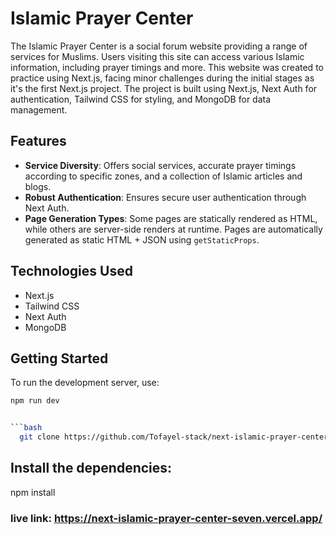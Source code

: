 # Islamic Prayer Center

The Islamic Prayer Center is a social forum website providing a range of services for Muslims. Users visiting this site can access various Islamic information, including prayer timings and more. This website was created to practice using Next.js, facing minor challenges during the initial stages as it's the first Next.js project. The project is built using Next.js, Next Auth for authentication, Tailwind CSS for styling, and MongoDB for data management.

## Features

- **Service Diversity**: Offers social services, accurate prayer timings according to specific zones, and a collection of Islamic articles and blogs.
- **Robust Authentication**: Ensures secure user authentication through Next Auth.
- **Page Generation Types**: Some pages are statically rendered as HTML, while others are server-side renders at runtime. Pages are automatically generated as static HTML + JSON using `getStaticProps`.

## Technologies Used

- Next.js
- Tailwind CSS
- Next Auth
- MongoDB

## Getting Started

To run the development server, use:

```bash
npm run dev


```bash
  git clone https://github.com/Tofayel-stack/next-islamic-prayer-center.git

```

## Install the dependencies:
npm install



### live link: https://next-islamic-prayer-center-seven.vercel.app/

